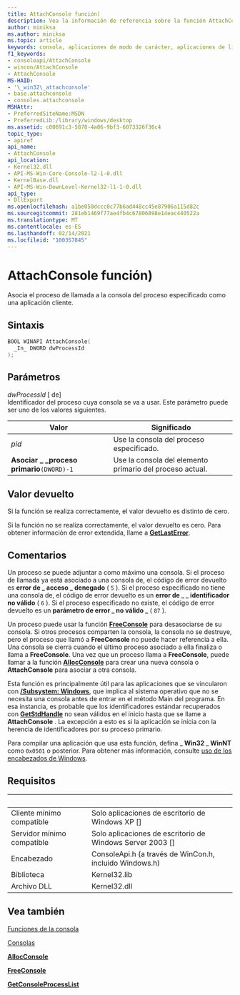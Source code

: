 ```yaml
---
title: AttachConsole función)
description: Vea la información de referencia sobre la función AttachConsole, que asocia el proceso de llamada a la consola del proceso especificado.
author: miniksa
ms.author: miniksa
ms.topic: article
keywords: consola, aplicaciones de modo de carácter, aplicaciones de línea de comandos, aplicaciones de terminal, API de consola
f1_keywords:
- consoleapi/AttachConsole
- wincon/AttachConsole
- AttachConsole
MS-HAID:
- '\_win32\_attachconsole'
- base.attachconsole
- consoles.attachconsole
MSHAttr:
- PreferredSiteName:MSDN
- PreferredLib:/library/windows/desktop
ms.assetid: c00691c3-5878-4a06-9bf3-6073326f36c4
topic_type:
- apiref
api_name:
- AttachConsole
api_location:
- Kernel32.dll
- API-MS-Win-Core-Console-l2-1-0.dll
- KernelBase.dll
- API-MS-Win-DownLevel-Kernel32-l1-1-0.dll
api_type:
- DllExport
ms.openlocfilehash: a1be050dccc0c77b6ad448cc45e87906a115d82c
ms.sourcegitcommit: 281eb1469f77ae4fb4c67806898e14eac440522a
ms.translationtype: MT
ms.contentlocale: es-ES
ms.lasthandoff: 02/14/2021
ms.locfileid: "100357845"
---
```

# <a name="attachconsole-function"></a>AttachConsole función)

Asocia el proceso de llamada a la consola del proceso especificado como una aplicación cliente.

## <a name="syntax"></a>Sintaxis

```C
BOOL WINAPI AttachConsole(
  _In_ DWORD dwProcessId
);
```

## <a name="parameters"></a>Parámetros

*dwProcessId* \[ de\]  
Identificador del proceso cuya consola se va a usar. Este parámetro puede ser uno de los valores siguientes.

| Valor | Significado |
|-|-|
| *pid* | Use la consola del proceso especificado. |
| **Asociar \_ \_proceso primario**`(DWORD)-1` | Use la consola del elemento primario del proceso actual. |

## <a name="return-value"></a>Valor devuelto

Si la función se realiza correctamente, el valor devuelto es distinto de cero.

Si la función no se realiza correctamente, el valor devuelto es cero. Para obtener información de error extendida, llame a [**GetLastError**](/windows/win32/api/errhandlingapi/nf-errhandlingapi-getlasterror).

## <a name="remarks"></a>Comentarios

Un proceso se puede adjuntar a como máximo una consola. Si el proceso de llamada ya está asociado a una consola de, el código de error devuelto es **error de \_ acceso \_ denegado** ( `5` ). Si el proceso especificado no tiene una consola de, el código de error devuelto es un **error de \_ \_ identificador no válido** ( `6` ). Si el proceso especificado no existe, el código de error devuelto es un **parámetro de error \_ no válido \_** ( `87` ).

Un proceso puede usar la función [**FreeConsole**](freeconsole.md) para desasociarse de su consola. Si otros procesos comparten la consola, la consola no se destruye, pero el proceso que llamó a **FreeConsole** no puede hacer referencia a ella. Una consola se cierra cuando el último proceso asociado a ella finaliza o llama a **FreeConsole**. Una vez que un proceso llama a **FreeConsole**, puede llamar a la función [**AllocConsole**](allocconsole.md) para crear una nueva consola o **AttachConsole** para asociar a otra consola.

Esta función es principalmente útil para las aplicaciones que se vincularon con [**/Subsystem: Windows**](/cpp/build/reference/subsystem-specify-subsystem), que implica al sistema operativo que no se necesita una consola antes de entrar en el método Main del programa. En esa instancia, es probable que los identificadores estándar recuperados con [**GetStdHandle**](getstdhandle.md) no sean válidos en el inicio hasta que se llame a **AttachConsole** . La excepción a esto es si la aplicación se inicia con la herencia de identificadores por su proceso primario.

Para compilar una aplicación que usa esta función, defina **\_ Win32 \_ WinNT** como `0x0501` o posterior. Para obtener más información, consulte [uso de los encabezados de Windows](/windows/win32/winprog/using-the-windows-headers).

## <a name="requirements"></a>Requisitos

| &nbsp; | &nbsp; |
|-|-|
| Cliente mínimo compatible | Solo aplicaciones de escritorio de Windows XP \[\] |
| Servidor mínimo compatible | Solo aplicaciones de escritorio de Windows Server 2003 \[\] |
| Encabezado | ConsoleApi.h (a través de WinCon.h, incluido Windows.h) |
| Biblioteca | Kernel32.lib |
| Archivo DLL | Kernel32.dll |

## <a name="see-also"></a>Vea también

[Funciones de la consola](console-functions.md)

[Consolas](consoles.md)

[**AllocConsole**](allocconsole.md)

[**FreeConsole**](freeconsole.md)

[**GetConsoleProcessList**](getconsoleprocesslist.md)